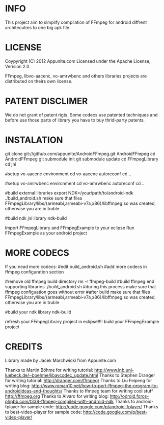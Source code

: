 INFO
==============
This project aim to simplify compilation of FFmpeg for android diffrent architecutres to one big apk file.

LICENSE
==============
Coypyright (C) 2012 Appunite.com
Licensed under the Apache License, Verision 2.0

FFmpeg, libvo-aacenc, vo-amrwbenc and others libraries projects are distributed on theirs own license.

PATENT DISCLIMER
============== 
We do not grant of patent rigts.
Some codecs use patented techniques and before use those parts of library you have to buy thrid-party patents.

INSTALATION
==============
git clone git://github.com/appunite/AndroidFFmpeg.git AndroidFFmpeg
cd AndroidFFmpeg
git submodule init
git submodule update
cd FFmpegLibrary
cd jni

#setup vo-aacenc environment
cd vo-aacenc
autoreconf
cd ..

#setup vo-amrwbenc environment
cd vo-amrwbenc
autoreconf
cd ..

#build external libraries
export NDK=/your/path/to/android-ndk
./build_android.sh
make sure that files FFmpegLibrary/libs/{armeabi,armeabi-v7a,x86}/libffmpeg.so was created, otherwise you are in truble

#build ndk jni library
ndk-build

Import FFmpegLibrary and FFmpegExample to your eclipse
Run FFmpegExample as your android project 

MORE CODECS
============
If you nead more codecs:
#edit build_android.sh
#add more codecs in ffmpeg configuration section

#remove old ffmpeg build directory
rm -r ffmpeg-build
#build ffmpeg end supporting libraries
./build_android.sh
#during this process make sure that ffmpeg configuation goes without error
#after build make sure that files FFmpegLibrary/libs/{armeabi,armeabi-v7a,x86}/libffmpeg.so was created, otherwise you are in truble

#build your ndk library
ndk-build

refresh your FFmpegLibrary project in eclipse!!!!
build your FFmpegExample project 


CREDITS
=============
Library made by Jacek Marchwicki from Appunite.com

Thanks to Martin Böhme for writing tutorial: http://www.inb.uni-luebeck.de/~boehme/libavcodec_update.html
Thanks to Stephen Dranger for writing tutorial: http://dranger.com/ffmpeg/
Thanks to Liu Feipeng for writing blog: http://www.roman10.net/how-to-port-ffmpeg-the-program-to-androidideas-and-thoughts/
Thanks to ffmpeg team for writing cool stuff http://ffmpeg.org
Thanks to Alvaro for writing blog: http://odroid.foros-phpbb.com/t338-ffmpeg-compiled-with-android-ndk
Thanks to android-fplayer for sample code: http://code.google.com/p/android-fplayer/
Thanks to best-video-player for sample code: http://code.google.com/p/best-video-player/

